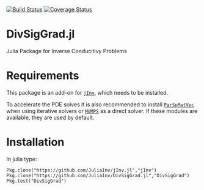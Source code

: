 [![Build Status](https://travis-ci.org/JuliaInv/DivSigGrad.jl.svg?branch=master)](https://travis-ci.org/JuliaInv/DivSigGrad.jl)
[![Coverage Status](https://coveralls.io/repos/github/JuliaInv/DivSigGrad.jl/badge.svg?branch=master)](https://coveralls.io/github/JuliaInv/DivSigGrad.jl?branch=master)

# DivSigGrad.jl
Julia Package for Inverse Conducitivy Problems

# Requirements
This package is an add-on for [`jInv`](https://github.com/JuliaInv/jInv.jl), which needs to be installed. 

To accelerate the PDE solves it is also recommended to install [`ParSpMatVec`](https://github.com/lruthotto/ParSpMatVec) when using iterative solvers or [`MUMPS`](https://github.com/JuliaSparse/MUMPS.jl) as a direct solver. If these modules are available, they are used by default.

# Installation

In julia type:

``` 
Pkg.clone("https://github.com/JuliaInv/jInv.jl","jInv")
Pkg.clone("https://github.com/JuliaInv/DivSigGrad.jl","DivSigGrad")
Pkg.test("DivSigGrad")
```
